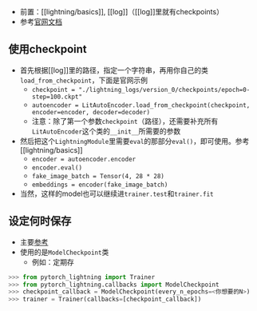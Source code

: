 - 前置：[[lightning/basics]], [[log]]（[[log]]里就有checkpoints）
- 参考[官网文档](https://pytorch-lightning.readthedocs.io/en/latest/common/checkpointing.html)
## 使用checkpoint
- 首先根据[[log]]里的路径，指定一个字符串，再用你自己的类`load_from_checkpoint`，下面是官网示例
    - `checkpoint = "./lightning_logs/version_0/checkpoints/epoch=0-step=100.ckpt"`
    - `autoencoder = LitAutoEncoder.load_from_checkpoint(checkpoint, encoder=encoder, decoder=decoder)`
    - 注意：除了第一个参数`checkpoint`（路径），还需要补充所有`LitAutoEncoder`这个类的`__init__`所需要的参数
- 然后把这个`LightningModule`里需要`eval`的那部分`eval()`，即可使用。参考[[lightning/basics]]
    - `encoder = autoencoder.encoder`
    - `encoder.eval()`
    - `fake_image_batch = Tensor(4, 28 * 28)`
    - `embeddings = encoder(fake_image_batch)`
- 当然，这样的model也可以继续进`trainer.test`和`trainer.fit`
## 设定何时保存
- 主要[参考](https://pytorch-lightning.readthedocs.io/en/latest/common/checkpointing_intermediate.html)
- 使用的是`ModelCheckpoint`类
  - 例如：定期存
```python
>>> from pytorch_lightning import Trainer
>>> from pytorch_lightning.callbacks import ModelCheckpoint
>>> checkpoint_callback = ModelCheckpoint(every_n_epochs=<你想要的N>)
>>> trainer = Trainer(callbacks=[checkpoint_callback])
```
